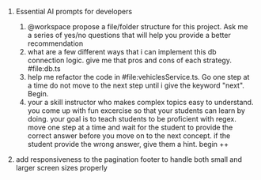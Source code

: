 

1. Essential AI prompts for developers

    1. @workspace propose a file/folder structure for this project. Ask me a series of yes/no questions that will help you provide a better recommendation 
    2. what are a few different ways that i can implement this db connection logic. give me that pros and cons of each strategy. #file:db.ts
    3. help me refactor the code in #file:vehiclesService.ts. Go one step at a time do not move to the next step until i give the keyword "next". Begin.
    4. your a skill instructor who makes complex topics easy to understand. you come up with fun excercise so that your students can learn by doing. your goal is to teach students to be proficient with regex. move one step at a time and wait for the student to provide the correct answer before you move on to the next concept. if the student provide the wrong answer, give them a hint. begin 
    ++


2. add responsiveness to the pagination footer to handle both small and larger screen sizes properly